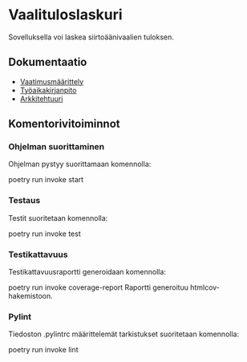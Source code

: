 # Vaalituloslaskuri

Sovelluksella voi laskea siirtoäänivaalien tuloksen.

## Dokumentaatio
* [Vaatimusmäärittely](https://github.com/emigination/ot-harjoitustyo/blob/main/harjoitustyo/dokumentaatio/vaatimusmaarittely.md)
* [Työaikakirjanpito](https://github.com/emigination/ot-harjoitustyo/blob/main/harjoitustyo/dokumentaatio/tyoaikakirjanpito.md)
* [Arkkitehtuuri](https://github.com/emigination/ot-harjoitustyo/blob/main/harjoitustyo/dokumentaatio/arkkitehtuuri.md)


## Komentorivitoiminnot

### Ohjelman suorittaminen
Ohjelman pystyy suorittamaan komennolla:

poetry run invoke start

### Testaus
Testit suoritetaan komennolla:

poetry run invoke test

### Testikattavuus
Testikattavuusraportti generoidaan komennolla:

poetry run invoke coverage-report
Raportti generoituu htmlcov-hakemistoon.

### Pylint
Tiedoston .pylintrc määrittelemät tarkistukset suoritetaan komennolla:

poetry run invoke lint
